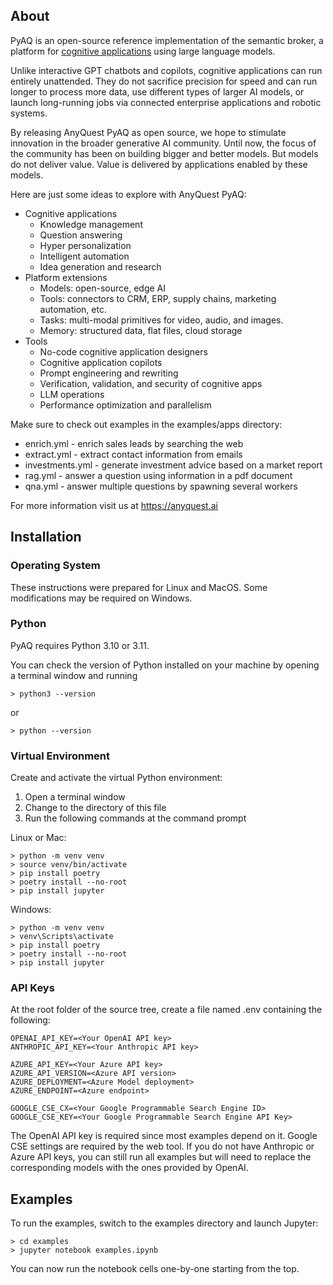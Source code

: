 ## About 

PyAQ is an open-source reference implementation of the semantic broker, 
a platform for [cognitive applications](https://www.anyquest.ai/blog/cognitive-applications-and-semantic-brokers/) 
using large language models. 

Unlike interactive GPT chatbots and copilots, cognitive applications can run entirely unattended. 
They do not sacrifice precision for speed and can run longer to process more data, use different types 
of larger AI models, or launch long-running jobs via connected enterprise applications and robotic systems.

By releasing AnyQuest PyAQ as open source, we hope to stimulate innovation in the broader generative AI community. 
Until now, the focus of the community has been on building bigger and better models. 
But models do not deliver value. Value is delivered by applications enabled by these models.

Here are just some ideas to explore with AnyQuest PyAQ:

- Cognitive applications
    - Knowledge management
    - Question answering
    - Hyper personalization
    - Intelligent automation
    - Idea generation and research
- Platform extensions
    - Models: open-source, edge AI
    - Tools: connectors to CRM, ERP, supply chains, marketing automation, etc.
    - Tasks: multi-modal primitives for video, audio, and images.
    - Memory: structured data, flat files, cloud storage
- Tools
    - No-code cognitive application designers
    - Cognitive application copilots
    - Prompt engineering and rewriting
    - Verification, validation, and security of cognitive apps
    - LLM operations
    - Performance optimization and parallelism

Make sure to check out examples in the examples/apps directory: 

- enrich.yml - enrich sales leads by searching the web 
- extract.yml - extract contact information from emails 
- investments.yml - generate investment advice based on a market report 
- rag.yml - answer a question using information in a pdf document 
- qna.yml - answer multiple questions by spawning several workers 

For more information visit us at https://anyquest.ai

## Installation 

### Operating System 

These instructions were prepared for Linux and MacOS. Some modifications may be required on Windows.

### Python 

PyAQ requires Python 3.10 or 3.11. 

You can check the version of Python installed on your machine by opening a terminal window 
and running 

```
> python3 --version 
```
or 
```
> python --version 
```

### Virtual Environment 

Create and activate the virtual Python environment: 

1. Open a terminal window 
2. Change to the directory of this file 
3. Run the following commands at the command prompt 

Linux or Mac: 

```
> python -m venv venv 
> source venv/bin/activate
> pip install poetry 
> poetry install --no-root
> pip install jupyter
```

Windows: 

```
> python -m venv venv 
> venv\Scripts\activate
> pip install poetry 
> poetry install --no-root
> pip install jupyter
```

### API Keys

At the root folder of the source tree, create a file named .env containing the following: 

```
OPENAI_API_KEY=<Your OpenAI API key>
ANTHROPIC_API_KEY=<Your Anthropic API key>

AZURE_API_KEY=<Your Azure API key>
AZURE_API_VERSION=<Azure API version>
AZURE_DEPLOYMENT=<Azure Model deployment>
AZURE_ENDPOINT=<Azure endpoint>

GOOGLE_CSE_CX=<Your Google Programmable Search Engine ID>
GOOGLE_CSE_KEY=<Your Google Programmable Search Engine API Key>
```

The OpenAI API key is required since most examples depend on it. 
Google CSE settings are required by the web tool. 
If you do not have Anthropic or Azure API keys, you can still run all 
examples but will need to replace the corresponding models with the 
ones provided by OpenAI. 

## Examples

To run the examples, switch to the examples directory and launch Jupyter: 

```
> cd examples
> jupyter notebook examples.ipynb 
```

You can now run the notebook cells one-by-one starting from the top. 
